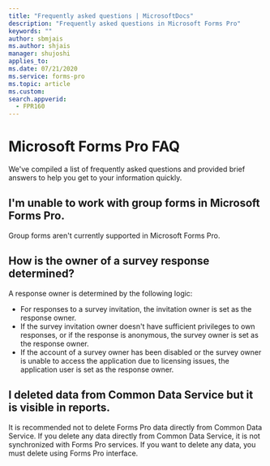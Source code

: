 ```yaml
---
title: "Frequently asked questions | MicrosoftDocs"
description: "Frequently asked questions in Microsoft Forms Pro"
keywords: ""
author: sbmjais
ms.author: shjais
manager: shujoshi
applies_to: 
ms.date: 07/21/2020
ms.service: forms-pro
ms.topic: article
ms.custom: 
search.appverid:
  - FPR160
---
```


# Microsoft Forms Pro FAQ

We've compiled a list of frequently asked questions and provided brief answers to help you get to your information quickly.

## I'm unable to work with group forms in Microsoft Forms Pro.

Group forms aren't currently supported in Microsoft Forms Pro.

## How is the owner of a survey response determined?

A response owner is determined by the following logic:

- For responses to a survey invitation, the invitation owner is set as the response owner.
- If the survey invitation owner doesn't have sufficient privileges to own responses, or if the response is anonymous, the survey owner is set as the response owner.
- If the account of a survey owner has been disabled or the survey owner is unable to access the application due to licensing issues, the application user is set as the response owner.

## I deleted data from Common Data Service but it is visible in reports.

It is recommended not to delete Forms Pro data directly from Common Data Service. If you delete any data directly from Common Data Service, it is not synchronized with Forms Pro services. If you want to delete any data, you must delete using Forms Pro interface.

